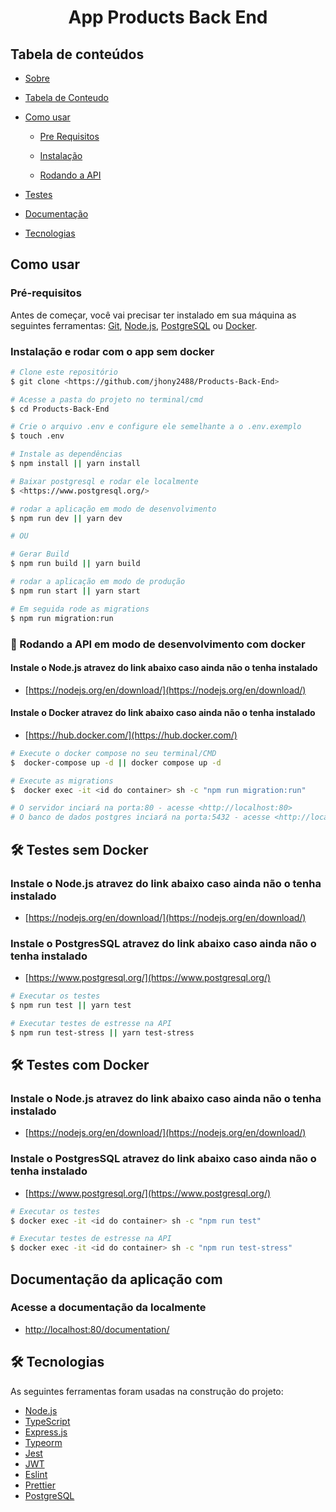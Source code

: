 <h1 align="center" id="app-tarefas">
   App Products Back End
</h1>


<h2 id="tabela-de-conteudo">Tabela de conteúdos</h2>
<!--ts-->
   
- [Sobre](#---vuttr)

- [Tabela de Conteudo](#tabela-de-conteudo)

- [Como usar](#como-usar)

  - [Pre Requisitos](#pré-requisitos)

  - [Instalação](#instalação)

  - [Rodando a API](#-rodando-a-api)

- [Testes](#-testes)

- [Documentação](#----documentatação-da-aplicação)

- [Tecnologias](#-tecnologias)
<!--te-->


<h2>Como usar</h2>

<h3>Pré-requisitos</h3>

Antes de começar, você vai precisar ter instalado em sua máquina as seguintes ferramentas:
[Git](https://git-scm.com), [Node.js](https://nodejs.org/en/), [PostgreSQL](https://www.postgresql.org/) ou [Docker](https://hub.docker.com/).

<h3 id="instalacao">Instalação e rodar com o app sem docker</h3>

```bash
# Clone este repositório
$ git clone <https://github.com/jhony2488/Products-Back-End>

# Acesse a pasta do projeto no terminal/cmd
$ cd Products-Back-End

# Crie o arquivo .env e configure ele semelhante a o .env.exemplo
$ touch .env

# Instale as dependências
$ npm install || yarn install

# Baixar postgresql e rodar ele localmente
$ <https://www.postgresql.org/>

# rodar a aplicação em modo de desenvolvimento
$ npm run dev || yarn dev

# OU

# Gerar Build
$ npm run build || yarn build

# rodar a aplicação em modo de produção
$ npm run start || yarn start

# Em seguida rode as migrations
$ npm run migration:run
```

<h3 id="rodando-api">🎲 Rodando a API em modo de desenvolvimento com docker</h3>

#### Instale o Node.js atravez do link abaixo caso ainda não o tenha instalado

- [https://nodejs.org/en/download/](https://nodejs.org/en/download/)

#### Instale o Docker atravez do link abaixo caso ainda não o tenha instalado

- [https://hub.docker.com/](https://hub.docker.com/)

```bash
# Execute o docker compose no seu terminal/CMD
$  docker-compose up -d || docker compose up -d

# Execute as migrations
$  docker exec -it <id do container> sh -c "npm run migration:run" 

# O servidor inciará na porta:80 - acesse <http://localhost:80>
# O banco de dados postgres inciará na porta:5432 - acesse <http://localhost:5432>

```

<h2 id="tests">🛠 Testes sem Docker</h2>

### Instale o Node.js atravez do link abaixo caso ainda não o tenha instalado

- [https://nodejs.org/en/download/](https://nodejs.org/en/download/)

### Instale o PostgresSQL atravez do link abaixo caso ainda não o tenha instalado

- [https://www.postgresql.org/](https://www.postgresql.org/)

```bash
# Executar os testes
$ npm run test || yarn test

# Executar testes de estresse na API
$ npm run test-stress || yarn test-stress

```


<h2 id="tests">🛠 Testes com Docker</h2>

### Instale o Node.js atravez do link abaixo caso ainda não o tenha instalado

- [https://nodejs.org/en/download/](https://nodejs.org/en/download/)

### Instale o PostgresSQL atravez do link abaixo caso ainda não o tenha instalado

- [https://www.postgresql.org/](https://www.postgresql.org/)

```bash
# Executar os testes
$ docker exec -it <id do container> sh -c "npm run test" 

# Executar testes de estresse na API
$ docker exec -it <id do container> sh -c "npm run test-stress"

```

<h2 id="app-demo">  
  Documentação da aplicação com
</h2>

### Acesse a documentação da localmente

- [http://localhost:80/documentation/](http://localhost:80/documentation/)

<h2 id="tecnologias">🛠 Tecnologias</h2>

As seguintes ferramentas foram usadas na construção do projeto:

- [Node.js](https://nodejs.org/en/)
- [TypeScript](https://www.typescriptlang.org/)
- [Express.js](https://expressjs.com/pt-br/)
- [Typeorm](https://typeorm.io/)
- [Jest](https://jestjs.io/)
- [JWT](https://jwt.io/)
- [Eslint](https://eslint.org/)
- [Prettier](https://prettier.io/)
- [PostgreSQL](https://www.postgresql.org/)

